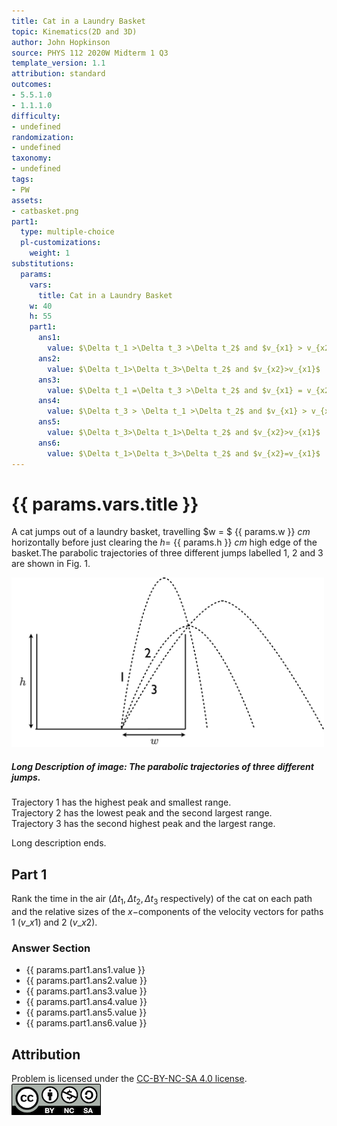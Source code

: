 ```yaml
---
title: Cat in a Laundry Basket
topic: Kinematics(2D and 3D)
author: John Hopkinson
source: PHYS 112 2020W Midterm 1 Q3
template_version: 1.1
attribution: standard
outcomes:
- 5.5.1.0
- 1.1.1.0
difficulty:
- undefined
randomization:
- undefined
taxonomy:
- undefined
tags:
- PW
assets:
- catbasket.png
part1:
  type: multiple-choice
  pl-customizations:
    weight: 1
substitutions:
  params:
    vars:
      title: Cat in a Laundry Basket
    w: 40
    h: 55
    part1:
      ans1:
        value: $\Delta t_1 >\Delta t_3 >\Delta t_2$ and $v_{x1} > v_{x2}$
      ans2:
        value: $\Delta t_1>\Delta t_3>\Delta t_2$ and $v_{x2}>v_{x1}$
      ans3:
        value: $\Delta t_1 =\Delta t_3 >\Delta t_2$ and $v_{x1} = v_{x2}$
      ans4:
        value: $\Delta t_3 > \Delta t_1 >\Delta t_2$ and $v_{x1} > v_{x2}$
      ans5:
        value: $\Delta t_3>\Delta t_1>\Delta t_2$ and $v_{x2}>v_{x1}$
      ans6:
        value: $\Delta t_1>\Delta t_3>\Delta t_2$ and $v_{x2}=v_{x1}$
---
```

# {{ params.vars.title }}
A cat jumps out of a laundry basket, travelling $w = $ {{ params.w }} $cm$ horizontally before just clearing the $h =$ {{ params.h }} $cm$ high edge of the basket.The parabolic trajectories of three different jumps labelled 1, 2 and 3 are shown in Fig. 1.

<img longdesc="Cat in Laundry Basket.md#desc" alt="The parabolic trajectories of three different jumps." src="catbasket.png" width = "500px">

<div id="desc">
<h5>Long Description of image: The parabolic trajectories of three different jumps.</h5>
Trajectory 1 has the highest peak and smallest range. <br>
Trajectory 2 has the lowest peak and the second largest range. <br>
Trajectory 3 has the second highest peak and the largest range. <br>
<p>Long description ends.</p>
<div>

## Part 1

Rank the time in the air ($\Delta t_1, \Delta t_2, \Delta t_3$ respectively) of the cat on each path and the relative sizes of the $x-$components of the velocity vectors for paths 1 ($v\_{x1}$) and 2 ($v\_{x2}$).

### Answer Section

- {{ params.part1.ans1.value }}
- {{ params.part1.ans2.value }}
- {{ params.part1.ans3.value }}
- {{ params.part1.ans4.value }}
- {{ params.part1.ans5.value }}
- {{ params.part1.ans6.value }}

## Attribution

Problem is licensed under the [CC-BY-NC-SA 4.0 license](https://creativecommons.org/licenses/by-nc-sa/4.0/).<br> ![The Creative Commons 4.0 license requiring attribution-BY, non-commercial-NC, and share-alike-SA license.](https://raw.githubusercontent.com/firasm/bits/master/by-nc-sa.png)